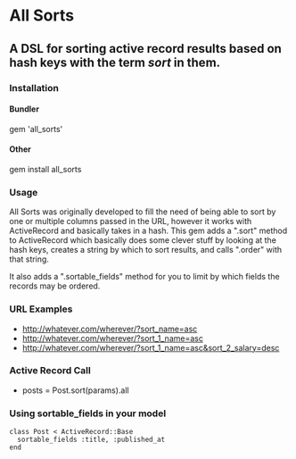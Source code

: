 # All Sorts

## A DSL for sorting active record results based on hash keys with the term _sort_ in them.

### Installation

#### Bundler
gem 'all_sorts'

#### Other
gem install all_sorts

### Usage
All Sorts was originally developed to fill the need of being able to
sort by one or multiple columns passed in the URL, however it works with
ActiveRecord and basically takes in a hash.  This gem adds a ".sort" method
to ActiveRecord which basically does some clever stuff by looking at the
hash keys, creates a string by which to sort results, and calls ".order"
with that string.

It also adds a ".sortable_fields" method for you to limit by which fields
the records may be ordered.

### URL Examples
* http://whatever.com/wherever/?sort_name=asc
* http://whatever.com/wherever/?sort_1_name=asc
* http://whatever.com/wherever/?sort_1_name=asc&sort_2_salary=desc

### Active Record Call
* posts = Post.sort(params).all

### Using sortable_fields in your model
    class Post < ActiveRecord::Base
      sortable_fields :title, :published_at
    end
